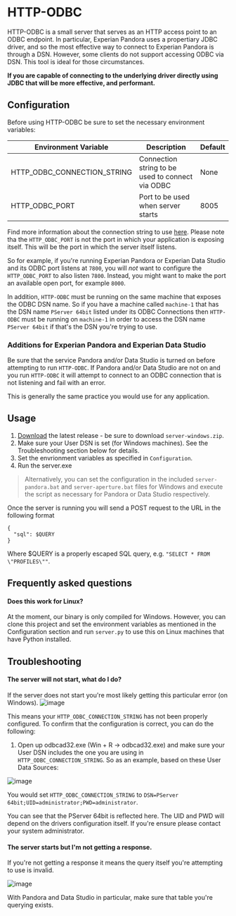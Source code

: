 # HTTP-ODBC

HTTP-ODBC is a small server that serves as an HTTP access point to an ODBC endpoint. 
In particular, Experian Pandora uses a propertiary JDBC driver, and so the most
effective way to connect to Experian Pandora is through a DSN. However, some clients
do not support accessing ODBC via DSN. This tool is ideal for those circumstances.

**If you are capable of connecting to the underlying driver directly using JDBC that will
be more effective, and performant.**


## Configuration

Before using HTTP-ODBC be sure to set the necessary environment variables:

| Environment Variable | Description | Default |
| -------------------- | ----------- | ------- |
| HTTP_ODBC_CONNECTION_STRING | Connection string to be used to connect via ODBC | None |
| HTTP_ODBC_PORT | Port to be used when server starts | 8005 | 

Find more information about the connection string to use  [here](https://github.com/mkleehammer/pyodbc/wiki/Connecting-to-databases).
Please note tha the `HTTP_ODBC_PORT` is not the port in which your application is exposing itself. This will be the port in which the server itself listens. 

So for example, if you're running Experian Pandora or Experian Data Studio and its ODBC port listens at `7800`, you will *not* want to configure the `HTTP_ODBC_PORT` to also listen `7800`. Instead, you might want to make the port an available open port, for example `8000`. 

In addition, `HTTP-ODBC` must be running on the same machine that exposes the ODBC DSN name. So if you have a machine called `machine-1` that has the DSN name `PServer 64bit` listed under its ODBC Connections then `HTTP-ODBC` must be running on `machine-1` in order to access the DSN name `PServer 64bit` if that's the DSN you're trying to use. 

### Additions for Experian Pandora and Experian Data Studio
Be sure that the service Pandora and/or Data Studio is turned on before attempting to run `HTTP-ODBC`. If Pandora and/or Data Studio are not on and you run `HTTP-ODBC` it will attempt to connect to an ODBC connection that is not listening and fail with an error.

This is generally the same practice you would use for any application. 

## Usage
1. [Download](https://github.com/experianplc/http-odbc/releases/latest) the latest release - be sure to download `server-windows.zip`.
2. Make sure your User DSN is set (for Windows machines). See the Troubleshooting section below for details.
2. Set the envrionment variables as specified in `Configuration`.
3. Run the server.exe

> Alternatively, you can set the configuration in the included `server-pandora.bat` and `server-aperture.bat` files for Windows and execute the script as necessary for Pandora or Data Studio respectively. 

Once the server is running you will send a POST request to the URL in the following format

```http
{
  "sql": $QUERY
}
```

Where $QUERY is a properly escaped SQL query, e.g. `"SELECT * FROM \"PROFILES\""`. 

## Frequently asked questions
#### Does this work for Linux?

At the moment, our binary is only compiled for Windows. However, you can clone this project and set the environment variables as mentioned in the Configuration section and run `server.py` to use this on Linux machines that have Python installed. 

## Troubleshooting

#### The server will not start, what do I do?
If the server does not start you're most likely getting this particular error (on Windows).
![image](https://user-images.githubusercontent.com/5572859/66215825-54925280-e692-11e9-8313-cccec28c3607.png)

This means your `HTTP_ODBC_CONNECTION_STRING` has not been properly configured. To confirm that the configuration is correct, you can do the following:

1. Open up odbcad32.exe (Win + R -> odbcad32.exe) and make sure your User DSN includes the one you are using in `HTTP_ODBC_CONNECTION_STRING`. So as an example, based on these User Data Sources:

![image](https://user-images.githubusercontent.com/5572859/66216015-adfa8180-e692-11e9-828b-9ac370919b43.png)

You would set `HTTP_ODBC_CONNECTION_STRING` to `DSN=PServer 64bit;UID=administrator;PWD=administrator`. 

You can see that the PServer 64bit is reflected here. The UID and PWD will depend on the drivers configuration itself. If you're ensure please contact your system administrator. 

#### The server starts but I'm not getting a response.
If you're not getting a response it means the query itself you're attempting to use is invalid. 

![image](https://user-images.githubusercontent.com/5572859/66216219-13e70900-e693-11e9-8dd1-c4acee8e9d85.png)

With Pandora and Data Studio in particular, make sure that table you're querying exists. 
